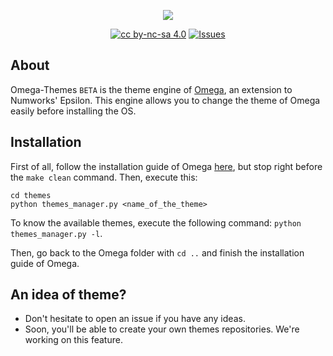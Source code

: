 <p align="center"><img src="https://github.com/Omega-Numworks/Omega-Design/blob/master/Omega-Themes.png" /></p>

<p align="center">
  <a href="https://creativecommons.org/licenses/by-nc-sa/4.0/"><img alt="cc by-nc-sa 4.0" src="https://img.shields.io/badge/License-CC%20BY--NC--SA%204.0-lightgrey.svg?labelColor=292929&logo=creative%20commons&style=for-the-badge" /></a>
  <a href="https://github.com/Omega-Numworks/Omega-Themes/issues"><img alt="Issues" src="https://img.shields.io/github/issues/Omega-Numworks/Omega-Themes.svg?labelColor=292929&logo=git&style=for-the-badge" /></a>
</p>

## About

Omega-Themes `BETA` is the theme engine of [Omega](https://github.com/Omega-Numworks/Omega), an extension to Numworks' Epsilon. This engine allows you to change the theme of Omega easily before installing the OS.

## Installation

First of all, follow the installation guide of Omega [here](https://github.com/Omega-Numworks/Omega), but stop right before the `make clean` command. Then, execute this:

```
cd themes
python themes_manager.py <name_of_the_theme>
```

To know the available themes, execute the following command: `python themes_manager.py -l`.

Then, go back to the Omega folder with `cd ..` and finish the installation guide of Omega.

## An idea of theme?

- Don't hesitate to open an issue if you have any ideas.
- Soon, you'll be able to create your own themes repositories. We're working on this feature.
